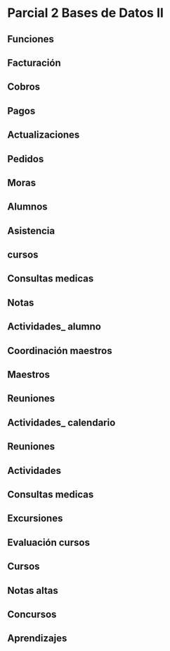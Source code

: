 # Parcial 2 Bases de Datos II

## Funciones 
## Facturación 
## Cobros
## Pagos 
## Actualizaciones
## Pedidos 
## Moras

## Alumnos 
## Asistencia 
## cursos
## Consultas medicas 
## Notas
## Actividades_ alumno

## Coordinación maestros 
## Maestros 
## Reuniones 

## Actividades_ calendario
## Reuniones 
## Actividades 
## Consultas medicas 
## Excursiones 

## Evaluación cursos
## Cursos
## Notas altas
## Concursos
## Aprendizajes